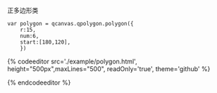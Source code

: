 正多边形类

```
var polygon = qcanvas.qpolygon.polygon({
    r:15,
    num:6,
    start:[180,120],
    })
```

{% codeeditor   src='./example/polygon.html', height="500px",maxLines="500", readOnly='true', theme='github' %}

{% endcodeeditor %}

